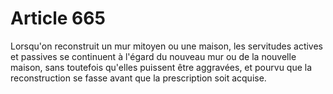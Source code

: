 # Article 665

Lorsqu'on reconstruit un mur mitoyen ou une maison, les servitudes actives et passives se continuent à l'égard du nouveau mur ou de la nouvelle maison, sans toutefois qu'elles puissent être aggravées, et pourvu que la reconstruction se fasse avant que la prescription soit acquise.